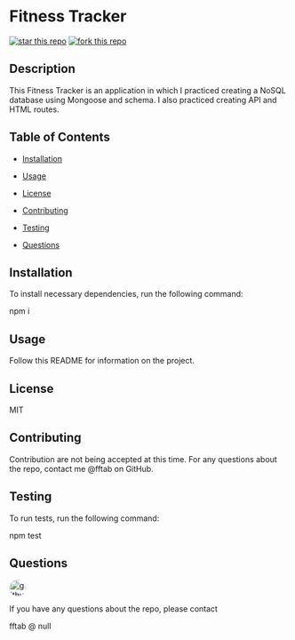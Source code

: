 
# Fitness Tracker

[![star this repo](https://githubbadges.com/star.svg?user=fftab&repo=READMEGenerator&style=default)](https://github.com/fftab/READMEGenerator)
[![fork this repo](https://githubbadges.com/fork.svg?user=fftab&repo=READMEGenerator&style=default)](https://github.com/fftab/READMEGenerator/fork)
## Description

This Fitness Tracker is an application in which I practiced creating a NoSQL database using Mongoose and schema. I also practiced creating API and HTML routes.

## Table of Contents

* [Installation](#installation)

* [Usage](#usage)

* [License](#license)

* [Contributing](#contributing)

* [Testing](#testing)

* [Questions](#questions)

## Installation

To install necessary dependencies, run the following command:

npm i

## Usage

Follow this README for information on the project.

## License

MIT

## Contributing

Contribution are not being accepted at this time. For any questions about the repo, contact me @fftab on GitHub.

## Testing

To run tests, run the following command:

npm test

## Questions

<img src="https://avatars2.githubusercontent.com/u/59068267?v=4" alt="github avatar" style="border-radius: 16px" width="30"/>

If you have any questions about the repo, please contact

fftab @ null
